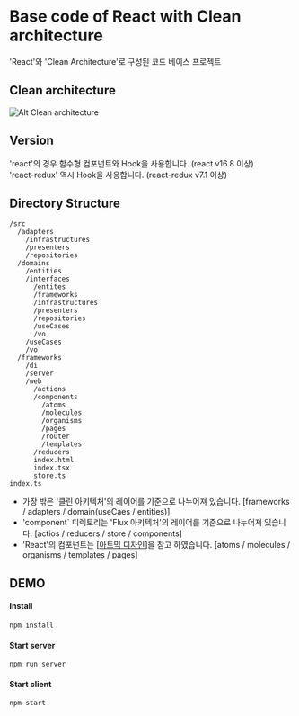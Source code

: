 # Base code of React with Clean architecture
'React'와 'Clean Architecture'로 구성된 코드 베이스 프로젝트

## Clean architecture
![Alt Clean architecture](https://falsy.me/wp-content/uploads/2020/01/the-clean-architecture.jpg)

## Version
'react'의 경우 함수형 컴포넌트와 Hook을 사용합니다. (react v16.8 이상)  
'react-redux' 역시 Hook을 사용합니다. (react-redux v7.1 이상)

## Directory Structure
```
/src
  /adapters
    /infrastructures
    /presenters
    /repositories
  /domains
    /entities
    /interfaces
      /entites
      /frameworks
      /infrastructures
      /presenters
      /repositories
      /useCases
      /vo
    /useCases
    /vo
  /frameworks
    /di
    /server
    /web
      /actions
      /components
        /atoms
        /molecules
        /organisms
        /pages
        /router
        /templates
      /reducers
      index.html
      index.tsx
      store.ts
index.ts
```

* 가장 밖은 '클린 아키텍처'의 레이어를 기준으로 나누어져 있습니다.  [frameworks / adapters / domain(useCaes / entities)]
* 'component` 디렉토리는 'Flux 아키텍처'의 레이어를 기준으로 나누어져 있습니다.  [actios / reducers / store / components]
* 'React'의 컴포넌트는 [[아토믹 디자인](https://bradfrost.com/blog/post/atomic-web-design/#atoms)]을 참고 하였습니다.  [atoms / molecules / organisms / templates / pages]

## DEMO
#### Install
```
npm install
```
#### Start server
```
npm run server
```
#### Start client
```
npm start
```
